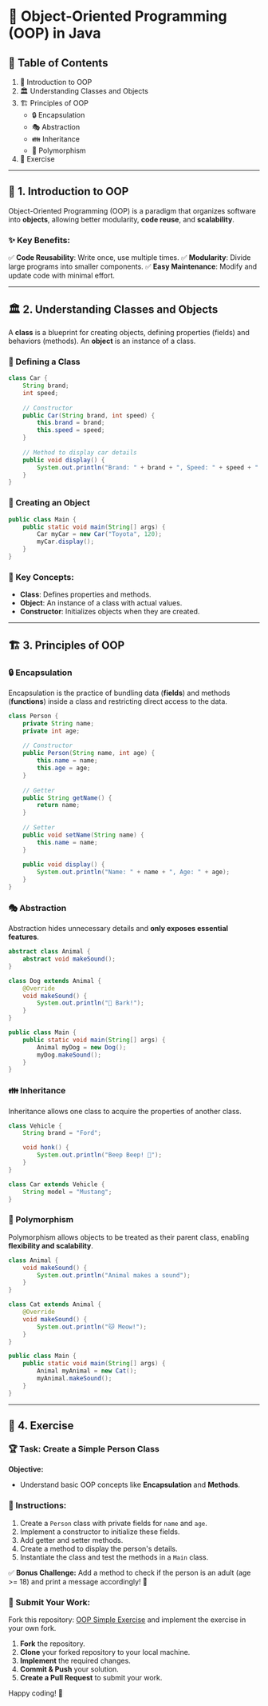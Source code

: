 # 🚀 Object-Oriented Programming (OOP) in Java

## 📜 Table of Contents
1. 🎯 Introduction to OOP
2. 🏛️ Understanding Classes and Objects
3. 🏗️ Principles of OOP
   - 🔒 Encapsulation
   - 🎭 Abstraction
   - 👪 Inheritance
   - 🔄 Polymorphism
4. 📝 Exercise

---

## 🎯 1. Introduction to OOP
Object-Oriented Programming (OOP) is a paradigm that organizes software into **objects**, allowing better modularity, **code reuse**, and **scalability**.

### ✨ Key Benefits:
✅ **Code Reusability**: Write once, use multiple times.
✅ **Modularity**: Divide large programs into smaller components.
✅ **Easy Maintenance**: Modify and update code with minimal effort.

---

## 🏛️ 2. Understanding Classes and Objects
A **class** is a blueprint for creating objects, defining properties (fields) and behaviors (methods). An **object** is an instance of a class.

### 📌 Defining a Class
```java
class Car {
    String brand;
    int speed;
    
    // Constructor
    public Car(String brand, int speed) {
        this.brand = brand;
        this.speed = speed;
    }
    
    // Method to display car details
    public void display() {
        System.out.println("Brand: " + brand + ", Speed: " + speed + " km/h");
    }
}
```

### 📌 Creating an Object
```java
public class Main {
    public static void main(String[] args) {
        Car myCar = new Car("Toyota", 120);
        myCar.display();
    }
}
```

### 🔹 Key Concepts:
- **Class**: Defines properties and methods.
- **Object**: An instance of a class with actual values.
- **Constructor**: Initializes objects when they are created.

---

## 🏗️ 3. Principles of OOP

### 🔒 Encapsulation
Encapsulation is the practice of bundling data (**fields**) and methods (**functions**) inside a class and restricting direct access to the data.

```java
class Person {
    private String name;
    private int age;
    
    // Constructor
    public Person(String name, int age) {
        this.name = name;
        this.age = age;
    }
    
    // Getter
    public String getName() {
        return name;
    }
    
    // Setter
    public void setName(String name) {
        this.name = name;
    }
    
    public void display() {
        System.out.println("Name: " + name + ", Age: " + age);
    }
}
```

### 🎭 Abstraction
Abstraction hides unnecessary details and **only exposes essential features**.

```java
abstract class Animal {
    abstract void makeSound();
}

class Dog extends Animal {
    @Override
    void makeSound() {
        System.out.println("🐶 Bark!");
    }
}

public class Main {
    public static void main(String[] args) {
        Animal myDog = new Dog();
        myDog.makeSound();
    }
}
```

### 👪 Inheritance
Inheritance allows one class to acquire the properties of another class.

```java
class Vehicle {
    String brand = "Ford";

    void honk() {
        System.out.println("Beep Beep! 🚗");
    }
}

class Car extends Vehicle {
    String model = "Mustang";
}
```

### 🔄 Polymorphism
Polymorphism allows objects to be treated as their parent class, enabling **flexibility and scalability**.

```java
class Animal {
    void makeSound() {
        System.out.println("Animal makes a sound");
    }
}

class Cat extends Animal {
    @Override
    void makeSound() {
        System.out.println("🐱 Meow!");
    }
}

public class Main {
    public static void main(String[] args) {
        Animal myAnimal = new Cat();
        myAnimal.makeSound();
    }
}
```

---

## 📝 4. Exercise

### 🏆 Task: Create a Simple Person Class

**Objective:**
- Understand basic OOP concepts like **Encapsulation** and **Methods**.

### 📝 Instructions:
1. Create a `Person` class with private fields for `name` and `age`.
2. Implement a constructor to initialize these fields.
3. Add getter and setter methods.
4. Create a method to display the person's details.
5. Instantiate the class and test the methods in a `Main` class.

✅ **Bonus Challenge:** Add a method to check if the person is an adult (age >= 18) and print a message accordingly! 🚀

### 🔗 Submit Your Work:
Fork this repository: [OOP Simple Exercise](https://github.com/Kourosh-Abbasi/OOP-simple-exersize.git) and implement the exercise in your own fork.
1. **Fork** the repository.
2. **Clone** your forked repository to your local machine.
3. **Implement** the required changes.
4. **Commit & Push** your solution.
5. **Create a Pull Request** to submit your work.

Happy coding! 🚀

